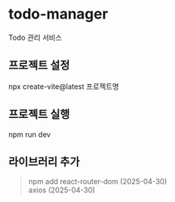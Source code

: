 # todo-manager
Todo 관리 서비스

## 프로젝트 설정
npx create-vite@latest  프로젝트명

## 프로젝트 실행
npm run dev

## 라이브러리 추가
> npm add 
react-router-dom (2025-04-30)  
axios (2025-04-30)